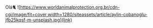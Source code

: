 Olá🐈
![https://www.worldanimalprotection.org.br/cdn-cgi/image/fit=cover,width=1280/siteassets/article/aylin-cobanoglu-jfb25kqsf-m-unsplash.jpg](link)
